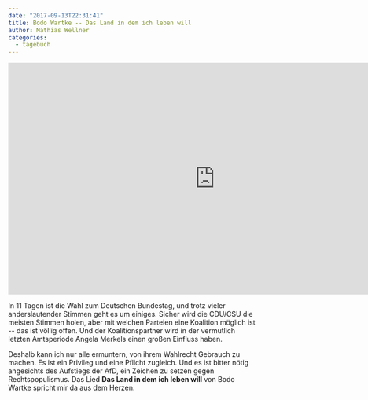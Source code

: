 ```yaml
---
date: "2017-09-13T22:31:41"
title: Bodo Wartke -- Das Land in dem ich leben will
author: Mathias Wellner
categories:
  - tagebuch
---
```

<iframe width="840" height="472" src="https://www.youtube-nocookie.com/embed/WiCV4KKW6Nw?rel=0&amp;controls=0&amp;showinfo=0" frameborder="0" allowfullscreen></iframe>

<!--more-->

In 11 Tagen ist die Wahl zum Deutschen Bundestag, und trotz vieler anderslautender Stimmen geht es um einiges. Sicher wird die CDU/CSU die meisten Stimmen holen, aber mit welchen Parteien eine Koalition möglich ist -- das ist völlig offen. Und der Koalitionspartner wird in der vermutlich letzten Amtsperiode Angela Merkels einen großen Einfluss haben. 

Deshalb kann ich nur alle ermuntern, von ihrem Wahlrecht Gebrauch zu machen. Es ist ein Privileg und eine Pflicht zugleich. Und es ist bitter nötig angesichts des Aufstiegs der AfD, ein Zeichen zu setzen gegen Rechtspopulismus. Das Lied <strong>Das Land in dem ich leben will</strong> von Bodo Wartke spricht mir da aus dem Herzen. 

